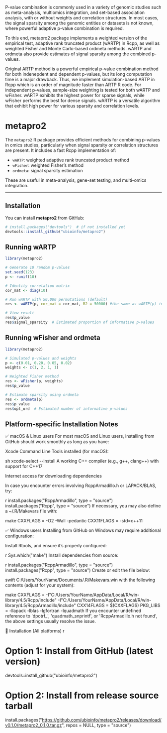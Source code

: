 P-value combination is commonly used in a variety of genomic studies such as meta-analysis, multiomics integration, and set-based association analysis, with or without weights and correlation structures. 
In most cases, the signal sparsity among the genomic entities or datasets is not known, where powerful adaptive p-value combination is required.

To this end, metapro2 package implements a weighted version of the empirical test, adaptive rank truncated product (wARTP) in Rcpp, as well as weighted Fisher and Monte Carlo-based ordmeta methods. 
wARTP and ordmeta also provide estimates of signal sparsity among the combined p-values.

Original ARTP method is a powerful empirical p-value combination method for both indenepdent and dependent p-values, but its long computation time is a major drawback. 
Thus, we implement simulation-based ARTP in Rcpp which is an order of magnitude faster than ARTP R code. For independent p-values, sample-size weighting is tested for both wARTP and wFisher. 
wARTP exhibits the highest power for sparse signals, while wFisher performs the best for dense signals. wARTP is a versatile algorithm that exhibit high power for various sparsity and correlation levels.


# metapro2

The `metapro2` R package provides efficient methods for combining p-values in omics studies, particularly when signal sparsity or correlation structures are present. It includes a fast Rcpp implementation of:

- `wARTP`: weighted adaptive rank truncated product method  
- `wFisher`: weighted Fisher’s method  
- `ordmeta`: signal sparsity estimation  

These are useful in meta-analysis, gene-set testing, and multi-omics integration.

---

## Installation
You can install **metapro2** from GitHub:

```r
# install.packages("devtools")  # if not installed yet
devtools::install_github("ubioinfo/metapro2")

```

## Running wARTP
```r
library(metapro2)

# Generate 10 random p-values
set.seed(123)
p <- runif(10)

# Identity correlation matrix
cor_mat <- diag(10)

# Run wARTP with 50,000 permutations (default)
res <- wARTP(p, cor_mat = cor_mat, B2 = 50000) #the same as wARTP(p) in this case.

# View result
res$p_value
res$signal_sparsity  # Estimated proportion of informative p-values

```
 

## Running wFisher and ordmeta
```r
library(metapro2)

# Simulated p-values and weights
p <- c(0.01, 0.20, 0.05, 0.02)
weights <- c(1, 2, 1, 1)

# Weighted Fisher method
res <- wFisher(p, weights)
res$p_value

# Estimate sparsity using ordmeta
res <- ordmeta(p)
res$p_value
res$opt_ord  # Estimated number of informative p-values
```

## Platform-specific Installation Notes

✅ macOS & Linux users
For most macOS and Linux users, installing from GitHub should work smoothly as long as you have:

Xcode Command Line Tools installed (for macOS):

sh
xcode-select --install
A working C++ compiler (e.g., g++, clang++) with support for C++17

Internet access for downloading dependencies

In case you encounter errors involving RcppArmadillo.h or LAPACK/BLAS, try:

r
install.packages("RcppArmadillo", type = "source")
install.packages("Rcpp", type = "source")
If necessary, you may also define a ~/.R/Makevars file with:

make
CXXFLAGS = -O2 -Wall -pedantic
CXX11FLAGS = -std=c++11

✅ Windows users
Installing from GitHub on Windows may require additional configuration:

Install Rtools, and ensure it’s properly configured:

r
Sys.which("make")
Install dependencies from source:

r
install.packages("RcppArmadillo", type = "source")
install.packages("Rcpp", type = "source")
Create or edit the file below:

swift
C:/Users/YourName/Documents/.R/Makevars.win
with the following contents (adjust for your system):

make
CXXFLAGS = -I"C:/Users/YourName/AppData/Local/R/win-library/4.5/Rcpp/include" -I"C:/Users/YourName/AppData/Local/R/win-library/4.5/RcppArmadillo/include"
CXX14FLAGS = $(CXXFLAGS)
PKG_LIBS = -llapack -lblas -lgfortran -lquadmath
If you encounter undefined reference to 'dpotrf_', 'quadmath_snprintf', or 'RcppArmadillo.h not found', the above settings usually resolve the issue.

🚀 Installation (All platforms)
r
# Option 1: Install from GitHub (latest version)
devtools::install_github("ubioinfo/metapro2")

# Option 2: Install from release source tarball
install.packages("https://github.com/ubioinfo/metapro2/releases/download/v0.1.0/metapro2_0.1.0.tar.gz",
                 repos = NULL, type = "source")
